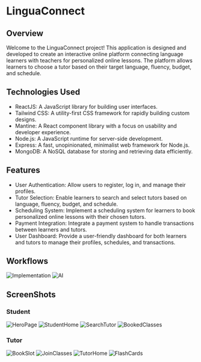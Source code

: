 # LinguaConnect

## Overview

Welcome to the LinguaConnect project! This application is designed and developed to create an interactive online platform connecting language learners with teachers for personalized online lessons. The platform allows learners to choose a tutor based on their target language, fluency, budget, and schedule.

## Technologies Used

- ReactJS: A JavaScript library for building user interfaces.
- Tailwind CSS: A utility-first CSS framework for rapidly building custom designs.
- Mantine: A React component library with a focus on usability and developer experience.
- Node.js: A JavaScript runtime for server-side development.
- Express: A fast, unopinionated, minimalist web framework for Node.js.
- MongoDB: A NoSQL database for storing and retrieving data efficiently.

## Features

- User Authentication: Allow users to register, log in, and manage their profiles.
- Tutor Selection: Enable learners to search and select tutors based on language, fluency, budget, and schedule.
- Scheduling System: Implement a scheduling system for learners to book personalized online lessons with their chosen tutors.
- Payment Integration: Integrate a payment system to handle transactions between learners and tutors.
- User Dashboard: Provide a user-friendly dashboard for both learners and tutors to manage their profiles, schedules, and transactions.

## Workflows

![Implementation](./Images/Implementation.png)
![AI](./Images/AI.png)

## ScreenShots

### Student

![HeroPage](./Images/HeroPage.png)
![StudentHome](./Images/StudentHome.png)
![SearchTutor](./Images/SearchTutor.png)
![BookedClasses](./Images/BookedClasses.png)

### Tutor

![BookSlot](./Images/BookSlot.png)
![JoinClasses](./Images/JoinClasses.png)
![TutorHome](./Images/TutorHome.png)
![FlashCards](./Images/FlashCards.png)
